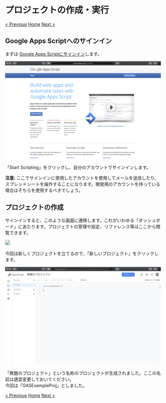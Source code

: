 # プロジェクトの作成・実行

[< Previous](01_Overview.md) [Home](00_Indices.md) [Next >](03_ExecFunc.md)

## Google Apps Scriptへのサインイン

まずは [Google Apps Scriptにサインイン](https://script.google.com)します。

![](resources/image_1.png)

「Start Scripting」をクリックし、自分のアカウントでサインインします。

**注意:** ここでサインインに使用したアカウントを使用してメールを送信したり、スプレッドシートを操作することになります。開発用のアカウントを持っている場合はそちらを使用するべきでしょう。

## プロジェクトの作成

サインインすると、このような画面に遷移します。これがいわゆる「ダッシュボード」にあたります。プロジェクトの管理や設定、リファレンス等はここから閲覧できます。

![](resoures/image_2.png)

今回は新しくプロジェクトを立てるので、「新しいプロジェクト」をクリックします。

![](resources/image_3.png)

「無題のプロジェクト」という名称のプロジェクトが生成されました。ここの名前は適宜変更しておいてください。  
今回は「GASExampleProj」としました。

[< Previous](01_Overview.md) [Home](00_Indices.md) [Next >](03_ExecFunc.md)
